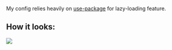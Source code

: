 My config relies heavily on [use-package](https://github.com/jwiegley/use-package) for lazy-loading feature.

## How it looks:

<img src="https://user-images.githubusercontent.com/22726858/42566919-5baeb184-8532-11e8-80ad-44b26b159a9c.png">
